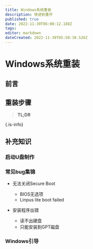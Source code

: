 ```yaml
---
title: Windows系统重装
description: 快进到重开
published: true
date: 2022-11-30T06:08:12.188Z
tags: 
editor: markdown
dateCreated: 2022-11-30T05:50:38.526Z
---
```


# Windows系统重装

## 前言

## 重装步骤

> **TL;DR**

{.is-info}

## 补充知识

### 启动U盘制作


### 常见bug集锦

- 无法关闭Secure Boot
	- BIOS无选项
	- Linpus lite boot failed

- 安装程序出错
	- 读不出硬盘
  - 只能安装到GPT磁盘

### Windows引导
